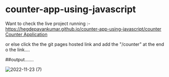 # counter-app-using-javascript

Want to check the live project running :- https://hegdepavankumar.github.io/counter-app-using-javascript/counter
<a href="https://hegdepavankumar.github.io/counter-app-using-javascript/counter" target="_blank">Counter Application</a>

or else click the the git pages hosted link and add the "/counter" at the end o the link....




##output.......

![2022-11-23 (7)](https://user-images.githubusercontent.com/85627085/203528846-d58082cc-4d54-471f-9009-43cad213554c.png)

